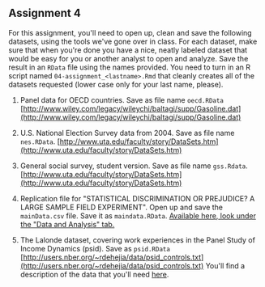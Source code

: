 Assignment 4
---------------

For this assignment, you'll need to open up, clean and save the following datasets, using the tools we've gone over in class. For each dataset, make sure that when you're done you have a nice, neatly labeled dataset that would be easy for you or another analyst to open and analyze. Save the result in an `RData` file using the names provided. You need to turn in an R script named `04-assignment_<lastname>.Rmd` that cleanly creates all of the datasets requested (lower case only for your last name, please).  

1. Panel data for OECD countries. Save as file name `oecd.RData` [http://www.wiley.com/legacy/wileychi/baltagi/supp/Gasoline.dat](http://www.wiley.com/legacy/wileychi/baltagi/supp/Gasoline.dat)

2. U.S. National Election Survey data from 2004. Save as file name `nes.RData`. [http://www.uta.edu/faculty/story/DataSets.htm](http://www.uta.edu/faculty/story/DataSets.htm)

3. General social survey, student version. Save as file name `gss.Rdata`. [http://www.uta.edu/faculty/story/DataSets.htm](http://www.uta.edu/faculty/story/DataSets.htm)

4. Replication file for "STATISTICAL DISCRIMINATION OR PREJUDICE? A LARGE SAMPLE FIELD EXPERIMENT". Open up and save the `mainData.csv` file. Save it as `maindata.RData`. [Available here, look under the "Data and Analysis" tab.](http://thedata.harvard.edu/dvn/dv/restat/faces/study/StudyPage.xhtml?globalId=doi:10.7910/DVN/26410&studyListingIndex=1_f1a615c2cbee97fb79c9d575ae73)

5. The Lalonde dataset, covering work experiences in the Panel Study of Income Dynamics (psid). Save as `psid.RData` [http://users.nber.org/~rdehejia/data/psid_controls.txt](http://users.nber.org/~rdehejia/data/psid_controls.txt) You'll find a description of the data that you'll need [here](http://users.nber.org/~rdehejia/nswdata2.html).